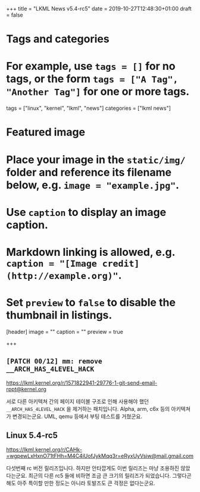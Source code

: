 +++
title = "LKML News v5.4-rc5"
date = 2019-10-27T12:48:30+01:00
draft = false

# Tags and categories
# For example, use `tags = []` for no tags, or the form `tags = ["A Tag", "Another Tag"]` for one or more tags.
tags = ["linux", "kernel", "lkml", "news"]
categories = ["lkml news"]

# Featured image
# Place your image in the `static/img/` folder and reference its filename below, e.g. `image = "example.jpg"`.
# Use `caption` to display an image caption.
#   Markdown linking is allowed, e.g. `caption = "[Image credit](http://example.org)"`.
# Set `preview` to `false` to disable the thumbnail in listings.
[header]
image = ""
caption = ""
preview = true

+++

`[PATCH 00/12] mm: remove __ARCH_HAS_4LEVEL_HACK`
-------------------------------------------------

https://lkml.kernel.org/r/1571822941-29776-1-git-send-email-rppt@kernel.org

서로 다른 아키텍쳐 간의 페이지 테이블 구조로 인해 사용해야 했던
`__ARCH_HAS_4LEVEL_HACK` 을 제거하는 패치입니다.  Alpha, arm, c6x 등의
아키텍쳐가 변경되는군요.
UML, qemu 등에서 부팅 테스트를 거쳤군요.


Linux 5.4-rc5
-------------

https://lkml.kernel.org/r/CAHk-=wgpewLxHxnO71tFHh=M4C4iUofJykMqq3r=eRyxUyVsiw@mail.gmail.com

다섯번째 rc 버전 릴리즈입니다.
하지만 안타깝게도 이번 릴리즈는 마냥 조용하진 않았다는군요.
최근의 다른 rc5 들에 비하면 조금 큰 크기의 릴리즈가 되었습니다.
그렇다곤 해도 아주 특이할 만한 정도는 아니라 토발즈도 큰 걱정은 없다는군요.
